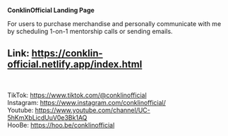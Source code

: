 **ConklinOfficial Landing Page**

For users to purchase merchandise and personally communicate with me by scheduling 1-on-1 mentorship calls or sending emails.

Link: https://conklin-official.netlify.app/index.html
<br />
--------------------
<br />

TikTok: https://www.tiktok.com/@conklinofficial <br />
Instagram: https://www.instagram.com/conklinofficial/ <br />
Youtube: https://www.youtube.com/channel/UC-5hKmXbLicdUuV0e3Bk1AQ <br />
HooBe: https://hoo.be/conklinofficial <br />
